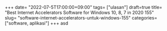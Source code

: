 +++
date= "2022-07-5T17:00:00+09:00"
tags= ["ulasan"]
draft=true
title= "Best Internet Accelerators Software for Windows 10, 8, 7 in 2020        155"
slug= "software-internet-accelerators-untuk-windows-155"
categories= ["software, aplikasi"]
+++
asd
